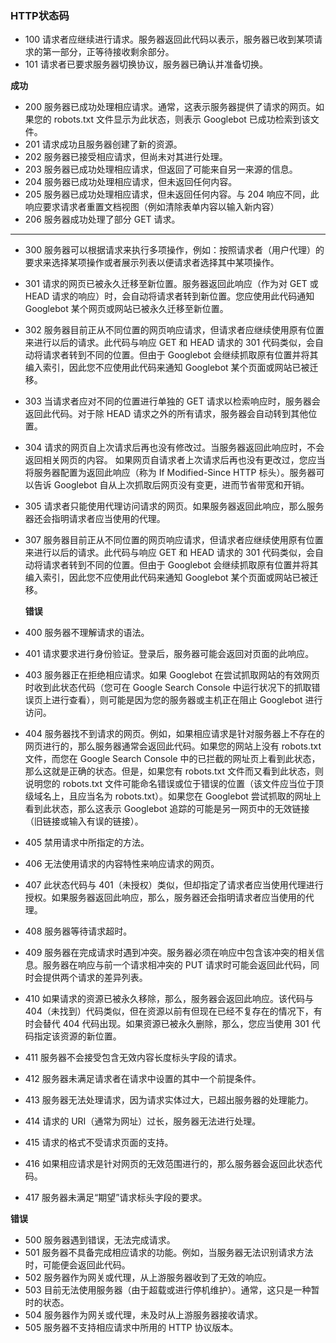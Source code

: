 ### HTTP状态码

* 100 请求者应继续进行请求。服务器返回此代码以表示，服务器已收到某项请求的第一部分，正等待接收剩余部分。
* 101 请求者已要求服务器切换协议，服务器已确认并准备切换。

**成功**
* 200 服务器已成功处理相应请求。通常，这表示服务器提供了请求的网页。如果您的 robots.txt 文件显示为此状态，则表示 Googlebot 已成功检索到该文件。
* 201 请求成功且服务器创建了新的资源。
* 202 服务器已接受相应请求，但尚未对其进行处理。
* 203 服务器已成功处理相应请求，但返回了可能来自另一来源的信息。
* 204 服务器已成功处理相应请求，但未返回任何内容。
* 205 服务器已成功处理相应请求，但未返回任何内容。与 204 响应不同，此响应要求请求者重置文档视图（例如清除表单内容以输入新内容）
* 206 服务器成功处理了部分 GET 请求。

****
* 300 服务器可以根据请求来执行多项操作，例如：按照请求者（用户代理）的要求来选择某项操作或者展示列表以便请求者选择其中某项操作。
* 301 请求的网页已被永久迁移至新位置。服务器返回此响应（作为对 GET 或 HEAD 请求的响应）时，会自动将请求者转到新位置。您应使用此代码通知 Googlebot 某个网页或网站已被永久迁移至新位置。
* 302 服务器目前正从不同位置的网页响应请求，但请求者应继续使用原有位置来进行以后的请求。此代码与响应 GET 和 HEAD 请求的 301 代码类似，会自动将请求者转到不同的位置。但由于 Googlebot 会继续抓取原有位置并将其编入索引，因此您不应使用此代码来通知 Googlebot 某个页面或网站已被迁移。
* 303 当请求者应对不同的位置进行单独的 GET 请求以检索响应时，服务器会返回此代码。对于除 HEAD 请求之外的所有请求，服务器会自动转到其他位置。
* 304 请求的网页自上次请求后再也没有修改过。当服务器返回此响应时，不会返回相关网页的内容。
如果网页自请求者上次请求后再也没有更改过，您应当将服务器配置为返回此响应（称为 If Modified-Since HTTP 标头）。服务器可以告诉 Googlebot 自从上次抓取后网页没有变更，进而节省带宽和开销。
* 305 请求者只能使用代理访问请求的网页。如果服务器返回此响应，那么服务器还会指明请求者应当使用的代理。
* 307 服务器目前正从不同位置的网页响应请求，但请求者应继续使用原有位置来进行以后的请求。此代码与响应 GET 和 HEAD 请求的 301 代码类似，会自动将请求者转到不同的位置。但由于 Googlebot 会继续抓取原有位置并将其编入索引，因此您不应使用此代码来通知 Googlebot 某个页面或网站已被迁移。

  **错误**
* 400 服务器不理解请求的语法。
* 401 请求要求进行身份验证。登录后，服务器可能会返回对页面的此响应。
* 403 服务器正在拒绝相应请求。如果 Googlebot 在尝试抓取网站的有效网页时收到此状态代码（您可在 Google Search Console 中运行状况下的抓取错误页上进行查看），则可能是因为您的服务器或主机正在阻止 Googlebot 进行访问。
* 404 服务器找不到请求的网页。例如，如果相应请求是针对服务器上不存在的网页进行的，那么服务器通常会返回此代码。如果您的网站上没有 robots.txt 文件，而您在 Google Search Console 中的已拦截的网址页上看到此状态，那么这就是正确的状态。但是，如果您有 robots.txt 文件而又看到此状态，则说明您的 robots.txt 文件可能命名错误或位于错误的位置（该文件应当位于顶级域名上，且应当名为 robots.txt）。如果您在 Googlebot 尝试抓取的网址上看到此状态，那么这表示 Googlebot 追踪的可能是另一网页中的无效链接（旧链接或输入有误的链接）。
* 405 禁用请求中所指定的方法。
* 406 无法使用请求的内容特性来响应请求的网页。
* 407 此状态代码与 401（未授权）类似，但却指定了请求者应当使用代理进行授权。如果服务器返回此响应，那么，服务器还会指明请求者应当使用的代理。
* 408 服务器等待请求超时。
* 409 服务器在完成请求时遇到冲突。服务器必须在响应中包含该冲突的相关信息。服务器在响应与前一个请求相冲突的 PUT 请求时可能会返回此代码，同时会提供两个请求的差异列表。
* 410 如果请求的资源已被永久移除，那么，服务器会返回此响应。该代码与 404（未找到）代码类似，但在资源以前有但现在已经不复存在的情况下，有时会替代 404 代码出现。如果资源已被永久删除，那么，您应当使用 301 代码指定该资源的新位置。
* 411 服务器不会接受包含无效内容长度标头字段的请求。
* 412 服务器未满足请求者在请求中设置的其中一个前提条件。
* 413 服务器无法处理请求，因为请求实体过大，已超出服务器的处理能力。
* 414 请求的 URI（通常为网址）过长，服务器无法进行处理。
* 415 请求的格式不受请求页面的支持。
* 416 如果相应请求是针对网页的无效范围进行的，那么服务器会返回此状态代码。
* 417 服务器未满足“期望”请求标头字段的要求。

 **错误**
* 500 服务器遇到错误，无法完成请求。
* 501 服务器不具备完成相应请求的功能。例如，当服务器无法识别请求方法时，可能便会返回此代码。
* 502 服务器作为网关或代理，从上游服务器收到了无效的响应。
* 503 目前无法使用服务器（由于超载或进行停机维护）。通常，这只是一种暂时的状态。
* 504 服务器作为网关或代理，未及时从上游服务器接收请求。
* 505 服务器不支持相应请求中所用的 HTTP 协议版本。
